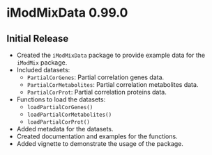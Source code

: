 
# iModMixData 0.99.0

## Initial Release

- Created the `iModMixData` package to provide example data for the `iModMix` package.
- Included datasets:
  - `PartialCorGenes`: Partial correlation genes data.
  - `PartialCorMetabolites`: Partial correlation metabolites data.
  - `PartialCorProt`: Partial correlation proteins data.
- Functions to load the datasets:
  - `loadPartialCorGenes()`
  - `loadPartialCorMetabolites()`
  - `loadPartialCorProt()`
- Added metadata for the datasets.
- Created documentation and examples for the functions.
- Added vignette to demonstrate the usage of the package.
